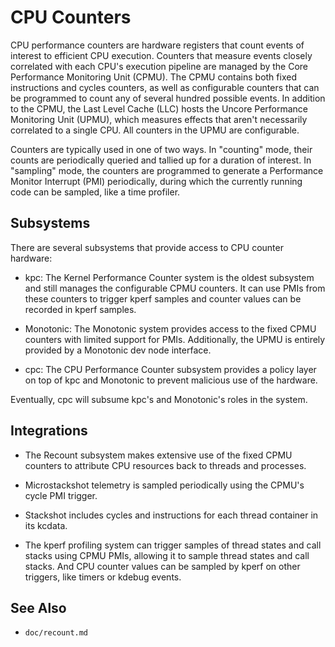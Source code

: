 # CPU Counters

CPU performance counters are hardware registers that count events of interest to efficient CPU execution.
Counters that measure events closely correlated with each CPU's execution pipeline are managed by the Core Performance Monitoring Unit (CPMU).
The CPMU contains both fixed instructions and cycles counters, as well as configurable counters that can be programmed to count any of several hundred possible events.
In addition to the CPMU, the Last Level Cache (LLC) hosts the Uncore Performance Monitoring Unit (UPMU), which measures effects that aren't necessarily correlated to a single CPU.
All counters in the UPMU are configurable.

Counters are typically used in one of two ways.
In "counting" mode, their counts are periodically queried and tallied up for a duration of interest.
In "sampling" mode, the counters are programmed to generate a Performance Monitor Interrupt (PMI) periodically, during which the currently running code can be sampled, like a time profiler.

## Subsystems

There are several subsystems that provide access to CPU counter hardware:

- kpc: The Kernel Performance Counter system is the oldest subsystem and still manages the configurable CPMU counters.
It can use PMIs from these counters to trigger kperf samples and counter values can be recorded in kperf samples.

- Monotonic: The Monotonic system provides access to the fixed CPMU counters with limited support for PMIs.
Additionally, the UPMU is entirely provided by a Monotonic dev node interface.

- cpc: The CPU Performance Counter subsystem provides a policy layer on top of kpc and Monotonic to prevent malicious use of the hardware.

Eventually, cpc will subsume kpc's and Monotonic's roles in the system.

## Integrations

- The Recount subsystem makes extensive use of the fixed CPMU counters to attribute CPU resources back to threads and processes.

- Microstackshot telemetry is sampled periodically using the CPMU's cycle PMI trigger.

- Stackshot includes cycles and instructions for each thread container in its kcdata.

- The kperf profiling system can trigger samples of thread states and call stacks using CPMU PMIs, allowing it to sample thread states and call stacks.
And CPU counter values can be sampled by kperf on other triggers, like timers or kdebug events.

## See Also

- `doc/recount.md`
